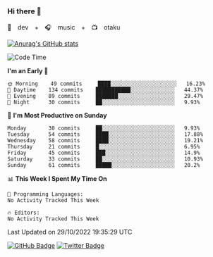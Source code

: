 ### Hi there 👋

🚀　dev　+　🎧　music　+　📺　otaku


[![Anurag's GitHub stats](https://github-readme-stats.vercel.app/api?username=koheitasaka&count_private=true&show_icons=true&theme=monokai)](https://github.com/koheitasaka/github-readme-stats)

<!--START_SECTION:waka-->
![Code Time](http://img.shields.io/badge/Code%20Time-1%2C161%20hrs%2023%20mins-blue)

**I'm an Early 🐤** 

```text
🌞 Morning    49 commits     ████░░░░░░░░░░░░░░░░░░░░░   16.23% 
🌆 Daytime    134 commits    ███████████░░░░░░░░░░░░░░   44.37% 
🌃 Evening    89 commits     ███████░░░░░░░░░░░░░░░░░░   29.47% 
🌙 Night      30 commits     ██░░░░░░░░░░░░░░░░░░░░░░░   9.93%

```
📅 **I'm Most Productive on Sunday** 

```text
Monday       30 commits     ██░░░░░░░░░░░░░░░░░░░░░░░   9.93% 
Tuesday      54 commits     ████░░░░░░░░░░░░░░░░░░░░░   17.88% 
Wednesday    58 commits     ████░░░░░░░░░░░░░░░░░░░░░   19.21% 
Thursday     21 commits     █░░░░░░░░░░░░░░░░░░░░░░░░   6.95% 
Friday       45 commits     ███░░░░░░░░░░░░░░░░░░░░░░   14.9% 
Saturday     33 commits     ██░░░░░░░░░░░░░░░░░░░░░░░   10.93% 
Sunday       61 commits     █████░░░░░░░░░░░░░░░░░░░░   20.2%

```


📊 **This Week I Spent My Time On** 

```text
💬 Programming Languages: 
No Activity Tracked This Week

🔥 Editors: 
No Activity Tracked This Week

```


 Last Updated on 29/10/2022 19:35:29 UTC
<!--END_SECTION:waka-->

[![GitHub Badge](https://img.shields.io/badge/GitHub-100000?style=for-the-badge&logo=github&logoColor=white)](https://github.com/koheitasaka)
[![Twitter Badge](https://img.shields.io/badge/Twitter-1DA1F2?style=for-the-badge&logo=twitter&logoColor=white)](https://twitter.com/sleep_asleep_)
